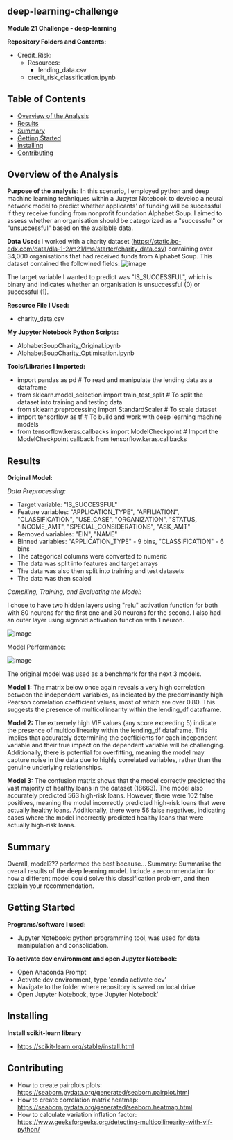 ## deep-learning-challenge
**Module 21 Challenge - deep-learning**

**Repository Folders and Contents:**
- Credit_Risk:
  - Resources:
    - lending_data.csv
  - credit_risk_classification.ipynb


## Table of Contents

- [Overview of the Analysis](#overview-of-the-analysis)
- [Results](#results)
- [Summary](#summary)
- [Getting Started](#getting-started)
- [Installing](#installing)
- [Contributing](#contributing)


## Overview of the Analysis

**Purpose of the analysis:** In this scenario, I employed python and deep machine learning techniques within a Jupyter Notebook to develop a neural network model to predict whether applicants' of funding will be successful if they receive funding from nonprofit foundation Alphabet Soup. I aimed to assess whether an organisation should be categorized as a "successful" or "unsuccessful" based on the available data.
  
**Data Used:** I worked with a charity dataset (https://static.bc-edx.com/data/dla-1-2/m21/lms/starter/charity_data.csv) containing over 34,000 organisations that had received funds from Alphabet Soup. This dataset contained the followined fields:
![image](https://github.com/KTamas03/deep-learning-challenge/assets/132874272/7b15f50b-727c-4e9a-9c70-5522b1f5c6e7)

The target variable I wanted to predict was "IS_SUCCESSFUL", which is binary and indicates whether an organisation is unsuccessful (0) or successful (1).
  
**Resource File I Used:**
  - charity_data.csv

**My Jupyter Notebook Python Scripts:**
  - AlphabetSoupCharity_Original.ipynb
  - AlphabetSoupCharity_Optimisation.ipynb

**Tools/Libraries I Imported:**
  - import pandas as pd # To read and manipulate the lending data as a dataframe
  - from sklearn.model_selection import train_test_split # To split the dataset into training and testing data
  - from sklearn.preprocessing import StandardScaler # To scale dataset
  - import tensorflow as tf # To build and work with deep learning machine models
  - from tensorflow.keras.callbacks import ModelCheckpoint # Import the ModelCheckpoint callback from tensorflow.keras.callbacks

## Results

**Original Model:**

*Data Preprocessing:*
  - Target variable: "IS_SUCCESSFUL"
  - Feature variables: "APPLICATION_TYPE", "AFFILIATION", "CLASSIFICATION",	"USE_CASE",	"ORGANIZATION",	"STATUS, "INCOME_AMT", "SPECIAL_CONSIDERATIONS", "ASK_AMT"
  - Removed variables: "EIN", "NAME"
  - Binned variables: "APPLICATION_TYPE" - 9 bins, "CLASSIFICATION" - 6 bins
  - The categorical columns were converted to numeric
  - The data was split into features and target arrays
  - The data was also then split into training and test datasets
  - The data was then scaled

*Compiling, Training, and Evaluating the Model:*

I chose to have two hidden layers using "relu" activation function for both with 80 neurons for the first one and 30 neurons for the second. I also had an outer layer using sigmoid activation function with 1 neuron.

![image](https://github.com/KTamas03/deep-learning-challenge/assets/132874272/cca16c91-48ed-4668-a296-6fdef9d66b44)

Model Performance:

![image](https://github.com/KTamas03/deep-learning-challenge/assets/132874272/5f7e06a5-5205-4371-9460-ce784f170233)

The original model was used as a benchmark for the next 3 models.

**Model 1:**
The matrix below once again reveals a very high correlation between the independent variables, as indicated by the predominantly high Pearson correlation coefficient values, most of which are over 0.80. This suggests the presence of multicollinearity within the lending_df dataframe.


**Model 2:**
The extremely high VIF values (any score exceeding 5) indicate the presence of multicollinearity within the lending_df dataframe. This implies that accurately determining the coefficients for each independent variable and their true impact on the dependent variable will be challenging. Additionally, there is potential for overfitting, meaning the model may capture noise in the data due to highly correlated variables, rather than the genuine underlying relationships.


**Model 3:**
The confusion matrix shows that the model correctly predicted the vast majority of healthy loans in the dataset (18663). The model also accurately predicted 563 high-risk loans. However, there were 102 false positives, meaning the model incorrectly predicted high-risk loans that were actually healthy loans. Additionally, there were 56 false negatives, indicating cases where the model incorrectly predicted healthy loans that were actually high-risk loans.


## Summary

Overall, model??? performed the best because...
Summary: Summarise the overall results of the deep learning model. Include a recommendation for how a different model could solve this classification problem, and then explain your recommendation.

## Getting Started

**Programs/software I used:**
  - Jupyter Notebook: python programming tool, was used for data manipulation and consolidation.

**To activate dev environment and open Jupyter Notebook:**
  - Open Anaconda Prompt
  - Activate dev environment, type 'conda activate dev'
  - Navigate to the folder where repository is saved on local drive
  - Open Jupyter Notebook, type 'Jupyter Notebook'

## Installing

**Install scikit-learn library**
  - https://scikit-learn.org/stable/install.html
  
## Contributing
  - How to create pairplots plots: https://seaborn.pydata.org/generated/seaborn.pairplot.html
  - How to create correlation matrix heatmap: https://seaborn.pydata.org/generated/seaborn.heatmap.html
  - How to calculate variation inflation factor: https://www.geeksforgeeks.org/detecting-multicollinearity-with-vif-python/
